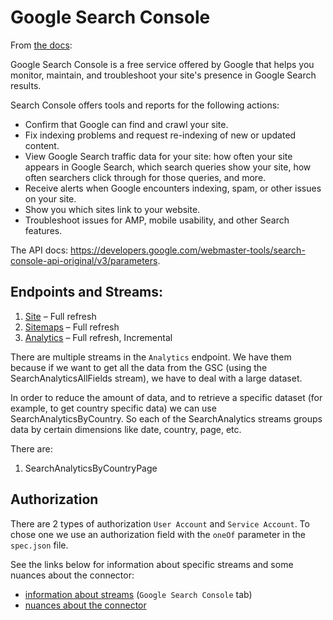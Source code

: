 # Google Search Console

From [the docs](https://support.google.com/webmasters/answer/9128668?hl=en): 

Google Search Console is a free service offered by Google that helps you monitor, maintain, and troubleshoot your site's presence in Google Search results. 

Search Console offers tools and reports for the following actions:

* Confirm that Google can find and crawl your site.
* Fix indexing problems and request re-indexing of new or updated content.
* View Google Search traffic data for your site: how often your site appears in Google Search, which search queries show your site, how often searchers click through for those queries, and more.
* Receive alerts when Google encounters indexing, spam, or other issues on your site.
* Show you which sites link to your website.
* Troubleshoot issues for AMP, mobile usability, and other Search features.

The API docs: https://developers.google.com/webmaster-tools/search-console-api-original/v3/parameters.

## Endpoints and Streams:

1. [Site](https://developers.google.com/webmaster-tools/search-console-api-original/v3/sites) – Full refresh
2. [Sitemaps](https://developers.google.com/webmaster-tools/search-console-api-original/v3/sitemaps) – Full refresh
3. [Analytics](https://developers.google.com/webmaster-tools/search-console-api-original/v3/searchanalytics) – Full refresh, Incremental

There are multiple streams in the `Analytics` endpoint. 
We have them because if we want to get all the data from the GSC (using the SearchAnalyticsAllFields stream), 
we have to deal with a large dataset. 

In order to reduce the amount of data, and to retrieve a specific dataset (for example, to get country specific data) 
we can use SearchAnalyticsByCountry. 
So each of the SearchAnalytics streams groups data by certain dimensions like date, country, page, etc.

There are:
   1. SearchAnalyticsByCountryPage


## Authorization

There are 2 types of authorization `User Account` and `Service Account`.
To chose one we use an authorization field with the `oneOf` parameter  in the `spec.json` file.

See the links below for information about specific streams and some nuances about the connector:
- [information about streams](https://docs.google.com/spreadsheets/d/1s-MAwI5d3eBlBOD8II_sZM7pw5FmZtAJsx1KJjVRFNU/edit#gid=1796337932) (`Google Search Console` tab)
- [nuances about the connector](https://docs.airbyte.io/integrations/sources/google-search-console)
